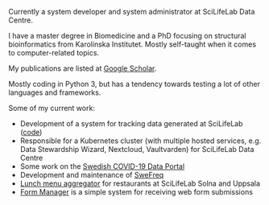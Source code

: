 Currently a system developer and system administrator at SciLifeLab Data Centre.

I have a master degree in Biomedicine and a PhD focusing on structural bioinformatics from Karolinska Institutet. Mostly self-taught when it comes to computer-related topics.

My publications are listed at [Google Scholar](https://scholar.google.com/citations?user=nafzIpQAAAAJ).

Mostly coding in Python 3, but has a tendency towards testing a lot of other languages and frameworks.

Some of my current work:
* Development of a system for tracking data generated at SciLifeLab ([code](https://github.com/ScilifelabDataCentre/Data-Tracker))
* Responsible for a Kubernetes cluster (with multiple hosted services, e.g. Data Stewardship Wizard, Nextcloud, Vaultvarden) for SciLifeLab Data Centre
* Some work on the [Swedish COVID-19 Data Portal](https://covid19dataportal.se/)
* Development and maintenance of [SweFreq](https://swefreq.nbis.se/)
* [Lunch menu aggregator](https://menu.dckube.scilifelab.se/) for restaurants at SciLifeLab Solna and Uppsala
* [Form Manager](https://forms.dckube.scilifelab.se/) is a simple system for receiving web form submissions
